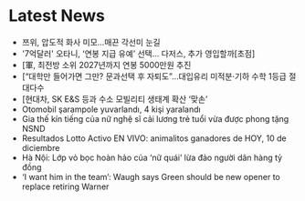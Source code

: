 # Latest News
-  쯔위, 압도적 화사 미모…매끈 각선미 눈길
-  '7억달러' 오타니, ‘연봉 지급 유예’ 선택… 다저스, 추가 영입할까[초점]
-  [軍, 최전방 소위 2027년까지 연봉 5000만원 추진
-  [“대학만 들어가면 그만? 문과선택 후 자퇴도”…대입유리 미적분·기하 수학 1등급 절대다수
-  [현대차, SK E&S 등과 수소 모빌리티 생태계 확산 ‘맞손’
-  Otomobil şarampole yuvarlandı, 4 kişi yaralandı
-  Gia thế kín tiếng của nữ nghệ sĩ cải lương trẻ tuổi vừa được phong tặng NSND
-  Resultados Lotto Activo EN VIVO: animalitos ganadores de HOY, 10 de diciembre
-  Hà Nội: Lớp vỏ bọc hoàn hảo của ‘nữ quái’ lừa đảo người dân hàng tỷ đồng
-  ‘I want him in the team’: Waugh says Green should be new opener to replace retiring Warner

